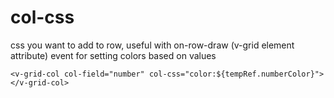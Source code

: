 # col-css

css you want to add to row, useful with on-row-draw (v-grid element attribute) event for setting colors based on values

 ```<v-grid-col col-field="number" col-css="color:${tempRef.numberColor}"></v-grid-col>```